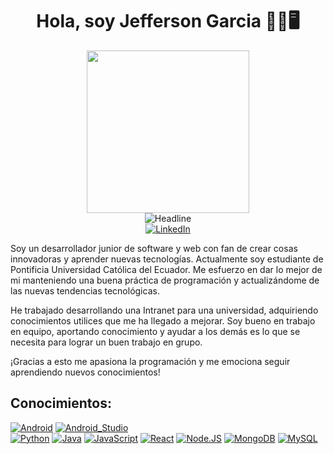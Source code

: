 <div>
  <h1 align="center" >Hola, soy Jefferson Garcia 🧑‍💼🖥️</h1>
  <div align="center">
    <img src="https://media2.giphy.com/media/qgQUggAC3Pfv687qPC/giphy.gif?cid=6c09b9529i3v6vfn1207y8cef9ju7y5t9zfwvenyypul3a3e&ep=v1_gifs_search&rid=giphy.gif&ct=g" height="260" border-radius="15"/>
  </div>
  <div align="center">
    <img src="https://readme-typing-svg.herokuapp.com?color=%236FDA44&size=32&center=true&vCenter=true&width=600&height=50&lines=Bienvenido+a+mi+repositorio+%F0%9F%91%8B;Estudiante+de+informática;Software+Developer+Junior;Siempre+Aprendiendo;Freelancer;Abierto+a+nuevos+desafíos" alt="Headline" />
  </div>
  <div align=center>
        <a href="www.linkedin.com/in/jefferson-garcia-ibarra-558822244"><img src="https://img.shields.io/badge/Linkedin-0077b5?style=flat&logo=linkedin" alt="LinkedIn" /></a>
    </div>
  <div>
    <p>
Soy un desarrollador junior de software y web con fan de crear cosas innovadoras y aprender nuevas tecnologías. Actualmente soy estudiante de Pontificia Universidad Católica del Ecuador. Me esfuerzo en dar lo mejor de mi manteniendo una buena práctica         de programación y actualizándome de las nuevas tendencias tecnológicas.
    </p>
    <p>
      He trabajado desarrollando una Intranet para una universidad, adquiriendo conocimientos utilices que me ha llegado a mejorar. Soy bueno en trabajo en equipo, aportando conocimiento y ayudar a los demás es lo que se necesita para lograr un buen trabajo en grupo.
    </p>
    <p>
       ¡Gracias a esto me apasiona la programación y me emociona seguir aprendiendo nuevos conocimientos!
    </p>
  </div>
</div>

## Conocimientos:
[![Android](https://img.shields.io/badge/Android-3DDC84?style=for-the-badge&logo=android&logoColor=white&labelColor=101010)]()
[![Android_Studio](https://img.shields.io/badge/Android_Studio-3DDC84?style=for-the-badge&logo=android-studio&logoColor=white&labelColor=101010)]()
</br>
[![Python](https://img.shields.io/badge/Python-yellow?style=for-the-badge&logo=python&logoColor=white&labelColor=101010)]()
[![Java](https://img.shields.io/badge/Java-ED8B00?style=for-the-badge&logo=openjdk&logoColor=white)]()
[![JavaScript](https://img.shields.io/badge/JavaScript-F7DF1E?style=for-the-badge&logo=javascript&logoColor=white&labelColor=101010)]()
[![React](https://img.shields.io/badge/React-02c2e0?style=for-the-badge&logo=react&logoColor=white&labelColor=101010)]()
[![Node.JS](https://img.shields.io/badge/Node.JS-339933?style=for-the-badge&logo=node.js&logoColor=white&labelColor=101010)]()
[![MongoDB](https://img.shields.io/badge/MongoDB-47A248?style=for-the-badge&logo=mongodb&logoColor=white&labelColor=101010)]()
[![MySQL](https://img.shields.io/badge/MySQL-4479A1?style=for-the-badge&logo=mysql&logoColor=white&labelColor=101010)]()
<!--
**JeffersonS69/JeffersonS69** is a ✨ _special_ ✨ repository because its `README.md` (this file) appears on your GitHub profile.

Here are some ideas to get you started:

- 🔭 I’m currently working on ...
- 🌱 I’m currently learning ...
- 👯 I’m looking to collaborate on ...
- 🤔 I’m looking for help with ...
- 💬 Ask me about ...
- 📫 How to reach me: ...
- 😄 Pronouns: ...
- ⚡ Fun fact: ...
-->
